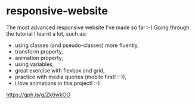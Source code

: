 # responsive-website
The most advanced responsive website I've made so far :-)
Going through the tutorial I learnt a lot, such as:
- using classes (and pseudo-classes) more fluently,
- transform property,
- animation property,
- using variables,
- great exercise with flexbox and grid,
- practice with media queries (mobile first! :-)),
- I love animations in this project! :-)

https://gph.is/g/Zk6wkOO
